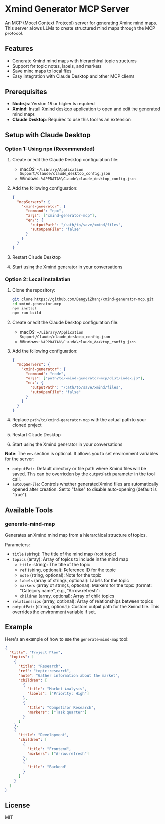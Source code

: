 # Xmind Generator MCP Server

An MCP (Model Context Protocol) server for generating Xmind mind maps. This server allows LLMs to create structured mind maps through the MCP protocol.

## Features

- Generate Xmind mind maps with hierarchical topic structures
- Support for topic notes, labels, and markers
- Save mind maps to local files
- Easy integration with Claude Desktop and other MCP clients

## Prerequisites

- **Node.js**: Version 18 or higher is required
- **Xmind**: Install [Xmind](https://xmind.app/) desktop application to open and edit the generated mind maps
- **Claude Desktop**: Required to use this tool as an extension

## Setup with Claude Desktop

### Option 1: Using npx (Recommended)

1. Create or edit the Claude Desktop configuration file:
   - macOS: `~/Library/Application Support/Claude/claude_desktop_config.json`
   - Windows: `%APPDATA%\Claude\claude_desktop_config.json`

2. Add the following configuration:
   ```json
   {
     "mcpServers": {
       "xmind-generator": {
         "command": "npx",
         "args": ["xmind-generator-mcp"],
         "env": {
           "outputPath": "/path/to/save/xmind/files",
           "autoOpenFile": "false"
         }
       }
     }
   }
   ```

3. Restart Claude Desktop
4. Start using the Xmind generator in your conversations

### Option 2: Local Installation

1. Clone the repository:
   ```bash
   git clone https://github.com/BangyiZhang/xmind-generator-mcp.git
   cd xmind-generator-mcp
   npm install
   npm run build
   ```

2. Create or edit the Claude Desktop configuration file:
   - macOS: `~/Library/Application Support/Claude/claude_desktop_config.json`
   - Windows: `%APPDATA%\Claude\claude_desktop_config.json`

3. Add the following configuration:
   ```json
   {
     "mcpServers": {
       "xmind-generator": {
         "command": "node",
         "args": ["path/to/xmind-generator-mcp/dist/index.js"],
         "env": {
           "outputPath": "/path/to/save/xmind/files",
           "autoOpenFile": "false"
         }
       }
     }
   }
   ```

4. Replace `path/to/xmind-generator-mcp` with the actual path to your cloned project
5. Restart Claude Desktop
6. Start using the Xmind generator in your conversations

**Note**: The `env` section is optional. It allows you to set environment variables for the server:
- `outputPath`: Default directory or file path where Xmind files will be saved. This can be overridden by the `outputPath` parameter in the tool call.
- `autoOpenFile`: Controls whether generated Xmind files are automatically opened after creation. Set to "false" to disable auto-opening (default is "true").

## Available Tools

### generate-mind-map

Generates an Xmind mind map from a hierarchical structure of topics.

Parameters:
- `title` (string): The title of the mind map (root topic)
- `topics` (array): Array of topics to include in the mind map
  - `title` (string): The title of the topic
  - `ref` (string, optional): Reference ID for the topic
  - `note` (string, optional): Note for the topic
  - `labels` (array of strings, optional): Labels for the topic
  - `markers` (array of strings, optional): Markers for the topic (format: "Category.name", e.g., "Arrow.refresh")
  - `children` (array, optional): Array of child topics
- `relationships` (array, optional): Array of relationships between topics
- `outputPath` (string, optional): Custom output path for the Xmind file. This overrides the environment variable if set.


## Example

Here's an example of how to use the `generate-mind-map` tool:

```json
{
  "title": "Project Plan",
  "topics": [
    {
      "title": "Research",
      "ref": "topic:research",
      "note": "Gather information about the market",
      "children": [
        {
          "title": "Market Analysis",
          "labels": ["Priority: High"]
        },
        {
          "title": "Competitor Research",
          "markers": ["Task.quarter"]
        }
      ]
    },
    {
      "title": "Development",
      "children": [
        {
          "title": "Frontend",
          "markers": ["Arrow.refresh"]
        },
        {
          "title": "Backend"
        }
      ]
    }
  ]
}
```

## License

MIT
